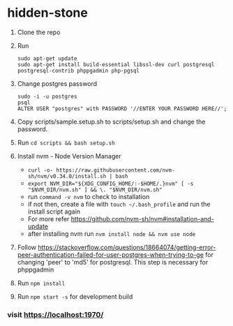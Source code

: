 # hidden-stone

1. Clone the repo
2. Run
    ```
    sudo apt-get update
    sudo apt-get install build-essential libssl-dev curl postgresql postgresql-contrib phppgadmin php-pgsql
    ```
3. Change postgres password
    ```
    sudo -i -u postgres
    psql
    ALTER USER "postgres" with PASSWORD '//ENTER YOUR PASSWORD HERE//';
    ```

4. Copy scripts/sample.setup.sh to scripts/setup.sh and change the password.
5. Run `cd scripts && bash setup.sh`
6. Install nvm - Node Version Manager
    * `curl -o- https://raw.githubusercontent.com/nvm-sh/nvm/v0.34.0/install.sh | bash`
    * `export NVM_DIR="${XDG_CONFIG_HOME/:-$HOME/.}nvm" [ -s "$NVM_DIR/nvm.sh" ] && \. "$NVM_DIR/nvm.sh"`
    * run `command -v nvm` to check to installation
    * if not then, create a file with `touch ~/.bash_profile` and run the install script again
    * For more refer <https://github.com/nvm-sh/nvm#installation-and-update>
    * after installing nvm run `nvm install node && nvm use node`

7. Follow <https://stackoverflow.com/questions/18664074/getting-error-peer-authentication-failed-for-user-postgres-when-trying-to-ge> for changing 'peer' to 'md5' for postgresql. This step is necessary for phppgadmin
8. Run  `npm install`
9. Run `npm start -s` for development build

### visit <https://localhost:1970/>
